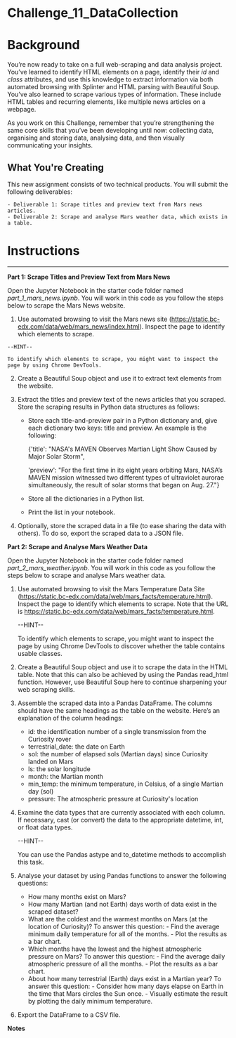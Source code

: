 # Challenge_11_DataCollection

# Background

You’re now ready to take on a full web-scraping and data analysis project. You’ve learned to identify HTML elements on a page, identify their *id* and *class* attributes, and use this knowledge to extract information via both automated browsing with Splinter and HTML parsing with Beautiful Soup. You’ve also learned to scrape various types of information. These include HTML tables and recurring elements, like multiple news articles on a webpage.

As you work on this Challenge, remember that you’re strengthening the same core skills that you’ve been developing until now: collecting data, organising and storing data, analysing data, and then visually communicating your insights.

**What You're Creating**
--------------------------
This new assignment consists of two technical products. You will submit the following deliverables:

    - Deliverable 1: Scrape titles and preview text from Mars news articles.
    - Deliverable 2: Scrape and analyse Mars weather data, which exists in a table.


# Instructions
---------------------
**Part 1: Scrape Titles and Preview Text from Mars News**

Open the Jupyter Notebook in the starter code folder named *part_1_mars_news.ipynb*. You will work in this code as you follow the steps below to scrape the Mars News website.

  1. Use automated browsing to visit the Mars news site (https://static.bc-edx.com/data/web/mars_news/index.html). Inspect the page to identify which elements to scrape.

    --HINT--
    
    To identify which elements to scrape, you might want to inspect the page by using Chrome DevTools.

  2. Create a Beautiful Soup object and use it to extract text elements from the website.
  3. Extract the titles and preview text of the news articles that you scraped. Store the scraping results in Python data structures as follows:
       - Store each title-and-preview pair in a Python dictionary and, give each dictionary two keys: title and preview. An example is the following:

           {'title': "NASA's MAVEN Observes Martian Light Show Caused by Major Solar Storm",
         
           'preview': "For the first time in its eight years orbiting Mars, NASA’s MAVEN mission witnessed two different types of ultraviolet aurorae simultaneously, the result of solar storms that began on Aug. 27."}

        - Store all the dictionaries in a Python list.
        - Print the list in your notebook.

  4. Optionally, store the scraped data in a file (to ease sharing the data with others). To do so, export the scraped data to a JSON file.

**Part 2: Scrape and Analyse Mars Weather Data**

Open the Jupyter Notebook in the starter code folder named *part_2_mars_weather.ipynb*. You will work in this code as you follow the steps below to scrape and analyse Mars weather data.

  1. Use automated browsing to visit the Mars Temperature Data Site (https://static.bc-edx.com/data/web/mars_facts/temperature.html). Inspect the page to identify which elements to scrape. Note that the URL is https://static.bc-edx.com/data/web/mars_facts/temperature.html.

      --HINT--
      
      To identify which elements to scrape, you might want to inspect the page by using Chrome DevTools to discover whether the table contains usable classes.

  2. Create a Beautiful Soup object and use it to scrape the data in the HTML table. Note that this can also be achieved by using the Pandas read_html function. However, use Beautiful Soup here to continue sharpening your web scraping skills.

  3. Assemble the scraped data into a Pandas DataFrame. The columns should have the same headings as the table on the website. Here’s an explanation of the column headings:

      - id: the identification number of a single transmission from the Curiosity rover
      - terrestrial_date: the date on Earth
      - sol: the number of elapsed sols (Martian days) since Curiosity landed on Mars
      - ls: the solar longitude
      - month: the Martian month
      - min_temp: the minimum temperature, in Celsius, of a single Martian day (sol)
      - pressure: The atmospheric pressure at Curiosity's location

  4. Examine the data types that are currently associated with each column. If necessary, cast (or convert) the data to the appropriate datetime, int, or float data types.

      --HINT--
     
      You can use the Pandas astype and to_datetime methods to accomplish this task.

  4. Analyse your dataset by using Pandas functions to answer the following questions:

      - How many months exist on Mars?
      - How many Martian (and not Earth) days worth of data exist in the scraped dataset?
      - What are the coldest and the warmest months on Mars (at the location of Curiosity)? To answer this question:
            - Find the average minimum daily temperature for all of the months.
            - Plot the results as a bar chart.
      - Which months have the lowest and the highest atmospheric pressure on Mars? To answer this question:
            - Find the average daily atmospheric pressure of all the months.
            - Plot the results as a bar chart.
      - About how many terrestrial (Earth) days exist in a Martian year? To answer this question:
            - Consider how many days elapse on Earth in the time that Mars circles the Sun once.
            - Visually estimate the result by plotting the daily minimum temperature.
  6. Export the DataFrame to a CSV file.


**Notes**

